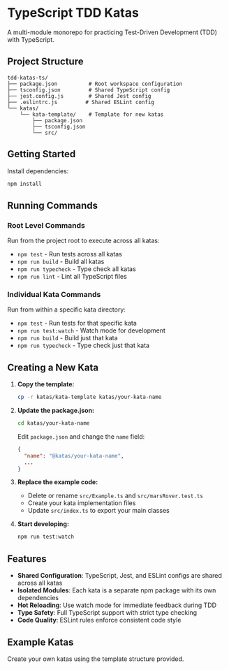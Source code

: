 # TypeScript TDD Katas

A multi-module monorepo for practicing Test-Driven Development (TDD) with TypeScript.

## Project Structure

```
tdd-katas-ts/
├── package.json          # Root workspace configuration
├── tsconfig.json         # Shared TypeScript config
├── jest.config.js        # Shared Jest config
├── .eslintrc.js         # Shared ESLint config
└── katas/
    └── kata-template/    # Template for new katas
        ├── package.json
        ├── tsconfig.json
        └── src/
```

## Getting Started

Install dependencies:
```bash
npm install
```

## Running Commands

### Root Level Commands
Run from the project root to execute across all katas:

- `npm test` - Run tests across all katas
- `npm run build` - Build all katas
- `npm run typecheck` - Type check all katas
- `npm run lint` - Lint all TypeScript files

### Individual Kata Commands
Run from within a specific kata directory:

- `npm test` - Run tests for that specific kata
- `npm run test:watch` - Watch mode for development
- `npm run build` - Build just that kata
- `npm run typecheck` - Type check just that kata

## Creating a New Kata

1. **Copy the template:**
   ```bash
   cp -r katas/kata-template katas/your-kata-name
   ```

2. **Update the package.json:**
   ```bash
   cd katas/your-kata-name
   ```
   Edit `package.json` and change the `name` field:
   ```json
   {
     "name": "@katas/your-kata-name",
     ...
   }
   ```

3. **Replace the example code:**
   - Delete or rename `src/Example.ts` and `src/marsRover.test.ts`
   - Create your kata implementation files
   - Update `src/index.ts` to export your main classes

4. **Start developing:**
   ```bash
   npm run test:watch
   ```

## Features

- **Shared Configuration**: TypeScript, Jest, and ESLint configs are shared across all katas
- **Isolated Modules**: Each kata is a separate npm package with its own dependencies
- **Hot Reloading**: Use watch mode for immediate feedback during TDD
- **Type Safety**: Full TypeScript support with strict type checking
- **Code Quality**: ESLint rules enforce consistent code style

## Example Katas

Create your own katas using the template structure provided.